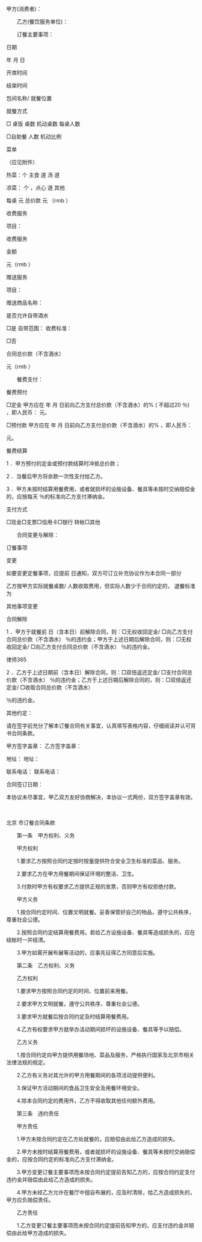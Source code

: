 
 甲方(消费者)：                                                                  

　　乙方(餐饮服务单位)：                                                                  

　　订餐主要事项：

 

日期 

 年 月 日 

 开席时间 

  

 结束时间 

  

 

包间名称/ 就餐位置 

  

 就餐方式 

 □ 桌饭 桌数 机动桌数 每桌人数 

□自助餐 人数 机动比例 

 

菜单 

（应见附件） 

 热菜：个 主食 道 汤 道 

凉菜： 个 ，点心 道 其他 

每桌 元 总价款 元 （rmb ） 

 

收费服务 

项目： 

  

 收费服务 

金额 

 元（rmb ） 

 

赠送服务 

项目： 

  

 赠送商品名称： 

  

 

是否允许自带酒水 

 □是 自带范围： 收费标准： 

□否 

 

合同总价款（不含酒水） 

 元（rmb ） 

 

　　餐费支付：

 

餐费预付 

 □定金 甲方应在 年 月 日前向乙方支付总价款（不含酒水）的% ( 不超过20 ％) ，即人民币： 元。 

□预付款 甲方应在 年 月 日前向乙方支付总价款（不含酒水）的% ，即人民币： 

元。 

 

餐费结算 

 1 ．甲方预付的定金或预付款结算时冲抵总价款； 

2 ．当餐后甲方将余款一次性支付给乙方。 

3 ．甲方未按时结算用餐费用，或者就损坏的设施设备、餐具等未按时交纳赔偿金的，应按每天 ％的标准向乙方支付滞纳金。 

 

支付方式 

 □现金□支票□信用卡□银行 转帐□其他 

 

　　合同变更与解除：

 

订餐事项 

变更 

 如要变更定餐事项，应提前 日通知，双方可订立补充协议作为本合同一部分 

乙方按甲方实际就餐桌数/ 人数收取费用，但实际人数少于合同约定的， 退餐标准 为 

 

其他事项变更 

  

 

合同解除 

 1 ．甲方于就餐前 日（含本日）前解除合同，则：□无权收回定金/ □向乙方支付合同总价款（不含酒水） ％的违约金；甲方于上述日期后解除合同，则：□无权收回定金/ □向乙方支付合同总价款（不含酒水） ％的违约金。 





 
律师365






2 ．乙方于上述日期前（含本日）解除合同，则：□双倍返还定金/ □支付合同总价款（不含酒水） ％的违约金；乙方于上述日期后解除合同的，则：□双倍返还定金/ □收取合同总价款（不含酒水） 



％的违约金。 



 



其他约定： 



 



请在签字前充分了解本订餐合同有关事宜，认真填写表格内容，仔细阅读并认可背书合同条款。 



 



甲方签字盖章： 乙方签字盖章： 



地址： 地址： 



联系电话： 联系电话： 



合同签订日期： 



本协议未尽事宜，甲乙双方友好协商解决，本协议一式两份，双方签字盖章有效。 



 



　　

北京
市订餐合同条款



 



　　第一条　甲方权利、义务



 



　　甲方权利



 



　　1.要求乙方按照合同约定按时按量提供符合安全卫生标准的菜品、服务。



 



　　2.要求乙方在甲方用餐期间保证环境的整洁、卫生。



 



　　3.付款时甲方有权要求乙方提供正规的发票，否则甲方有权拒绝付款。



 



　　甲方义务



 



　　1.按合同约定时间、位置文明就餐。妥善保管好自己的物品，遵守公共秩序，尊重社会公德。



 



　　2.按照合同约定结算用餐费用。若给乙方设施设备、餐具等造成损失的，应在结帐时一并结清。



 



　　3.甲方如需开展布展等活动的，应事先征得乙方同意后实施。



 



　　第二条　乙方权利、义务



 



　　乙方权利



 



　　1.要求甲方按照合同约定的时间、位置前来用餐。



 



　　2.要求甲方文明就餐，遵守公共秩序，尊重社会公德。



 



　　3.要求甲方就餐后按合同约定及时结算用餐费用。



 



　　4.乙方有权要求甲方就举办活动期间损坏的设施设备、餐具等予以赔偿。



 



　　乙方义务



 



　　1.按合同约定向甲方提供用餐场地、菜品及服务，严格执行国家及北京市相关法律法规的规定。



 



　　2.乙方有义务对其允许的甲方用餐期间的各项活动提供便利。



 



　　3.保证甲方活动期间的食品卫生安全及用餐环境安全。



 



　　4.除本合同约定的费用外，乙方不得收取其他任何额外费用。



 



　　第三条　违约责任



 



　　甲方责任



 



　　1.甲方未按合同约定在乙方处就餐的，应赔偿由此给乙方造成的损失。



 



　　2.甲方未按时结算用餐费用，或者就损坏的设施设备、餐具等未按时交纳赔偿金的，应按合同约定的标准向乙方支付滞纳金。



 



　　3.甲方变更订餐主要事项而未按合同约定提前告知乙方的，应按合同约定支付违约金并赔偿由此给乙方造成的损失。



 



　　4.甲方未经乙方允许在餐厅中擅自布展的，应及时清除，给乙方造成损失的，甲方应负赔偿责任。



 



　　乙方责任



 



　　1.乙方变更订餐主要事项而未按合同约定提前告知甲方的，应支付违约金并赔偿由此给甲方造成的损失。 


 

 
 
 
 
 
  


  
 

  


  


  
 
 
 
 

